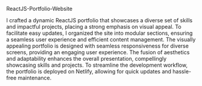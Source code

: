  ReactJS-Portfolio-Website

I crafted a dynamic ReactJS portfolio that showcases a diverse set of skills and impactful projects, placing a strong emphasis on visual appeal. To facilitate easy updates, I organized the site into modular sections, ensuring a seamless user experience and efficient content management. The visually appealing portfolio is designed with seamless responsiveness for diverse screens, providing an engaging user experience. The fusion of aesthetics and adaptability enhances the overall presentation, compellingly showcasing skills and projects. To streamline the development workflow, the portfolio is deployed on Netlify, allowing for quick updates and hassle-free maintenance.
